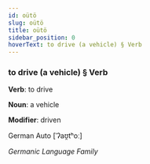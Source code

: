 ```yaml
---
id: oütö
slug: oütö
title: oütö
sidebar_position: 0
hoverText: to drive (a vehicle) § Verb
---
```


### to drive (a vehicle) § Verb

**Verb**: to drive

**Noun**: a vehicle

**Modifier**: driven

German Auto [ˈʔaʊ̯tʰoː]

*Germanic Language Family*